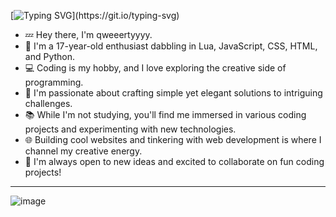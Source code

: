 [![Typing SVG](https://readme-typing-svg.demolab.com?font=Fira+Code&weight=900&size=30&pause=1000&color=38C2FF&background=2A1F1F00&multiline=true&random=false&width=435&lines=print('qweeertyyyy'))](https://git.io/typing-svg)
- 💤 Hey there, I'm qweeertyyyy.
- 👀 I'm a 17-year-old enthusiast dabbling in Lua, JavaScript, CSS, HTML, and Python.
- 💻 Coding is my hobby, and I love exploring the creative side of programming.
- 🌟 I'm passionate about crafting simple yet elegant solutions to intriguing challenges.
- 📚 While I'm not studying, you'll find me immersed in various coding projects and experimenting with new technologies.
- 🌐 Building cool websites and tinkering with web development is where I channel my creative energy.
- 🚀 I'm always open to new ideas and excited to collaborate on fun coding projects!
  
<hr /> 

![image](https://github.com/qweeertyyyy/qweeertyyyy/assets/133780594/71b322bf-5a46-4485-92e8-4d88eb66ed60)
